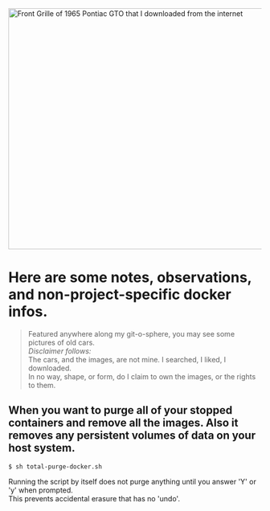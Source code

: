 <img src="GTO_65_BorrowedFromNet.jpg" alt="Front Grille of 1965 Pontiac GTO that I downloaded from the internet" title="Front Grille of 1965 Pontiac GTO that I downloaded from the internet" width="640" height="480" />

# Here are some notes, observations, and non-project-specific docker infos.

> Featured anywhere along my git-o-sphere, you may see some pictures of old cars.  
> *Disclaimer follows:*  
> The cars, and the images, are not mine. I searched, I liked, I downloaded.  
> In no way, shape, or form, do I claim to own the images, or the rights to them.

## When you want to purge all of your stopped containers and remove all the images.  Also it removes any persistent volumes of data on your host system.

```shell
$ sh total-purge-docker.sh
```
Running the script by itself does not purge anything until you answer 'Y' or 'y' when prompted.  
This prevents accidental erasure that has no 'undo'.
